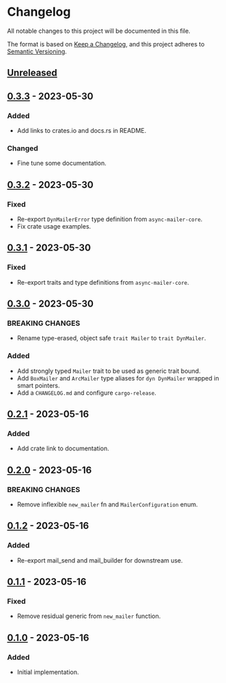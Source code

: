 # Changelog

All notable changes to this project will be documented in this file.

The format is based on [Keep a Changelog](https://keepachangelog.com/en/1.0.0/),
and this project adheres to [Semantic Versioning](https://semver.org/spec/v2.0.0.html).

<!-- next-header -->

## [Unreleased] <!-- release-date -->

## [0.3.3] - 2023-05-30

### Added

- Add links to crates.io and docs.rs in README.

### Changed

- Fine tune some documentation.

## [0.3.2] - 2023-05-30

### Fixed

- Re-export `DynMailerError` type definition from `async-mailer-core`.
- Fix crate usage examples.

## [0.3.1] - 2023-05-30

### Fixed

- Re-export traits and type definitions from `async-mailer-core`.

## [0.3.0] - 2023-05-30

### BREAKING CHANGES

- Rename type-erased, object safe `trait Mailer` to `trait DynMailer`.

### Added

- Add strongly typed `Mailer` trait to be used as generic trait bound.
- Add `BoxMailer` and `ArcMailer` type aliases for `dyn DynMailer` wrapped in smart pointers.
- Add a `CHANGELOG.md` and configure `cargo-release`.

## [0.2.1] - 2023-05-16

### Added

- Add crate link to documentation.

## [0.2.0] - 2023-05-16

### BREAKING CHANGES

- Remove inflexible `new_mailer` fn and `MailerConfiguration` enum.

## [0.1.2] - 2023-05-16

### Added

- Re-export mail_send and mail_builder for downstream use.

## [0.1.1] - 2023-05-16

### Fixed

- Remove residual generic from `new_mailer` function.

## [0.1.0] - 2023-05-16

### Added

- Initial implementation.

<!-- next-url -->
[Unreleased]: https://github.com/LeoniePhiline/async-mailer/compare/v0.3.3...HEAD
[0.3.3]: https://github.com/LeoniePhiline/async-mailer/compare/v0.3.2...v0.3.3
[0.3.2]: https://github.com/LeoniePhiline/async-mailer/compare/v0.3.1...v0.3.2
[0.3.1]: https://github.com/LeoniePhiline/async-mailer/compare/v0.3.0...v0.3.1
[0.3.0]: https://github.com/LeoniePhiline/async-mailer/compare/v0.2.1...v0.3.0
[0.2.1]: https://github.com/LeoniePhiline/async-mailer/compare/v0.2.0...v0.2.1
[0.2.0]: https://github.com/LeoniePhiline/async-mailer/compare/v0.1.2...v0.2.0
[0.1.2]: https://github.com/LeoniePhiline/async-mailer/compare/v0.1.1...v0.1.2
[0.1.1]: https://github.com/LeoniePhiline/async-mailer/compare/v0.1.0...v0.1.1
[0.1.0]: https://github.com/LeoniePhiline/async-mailer/releases/tag/v0.1.0
